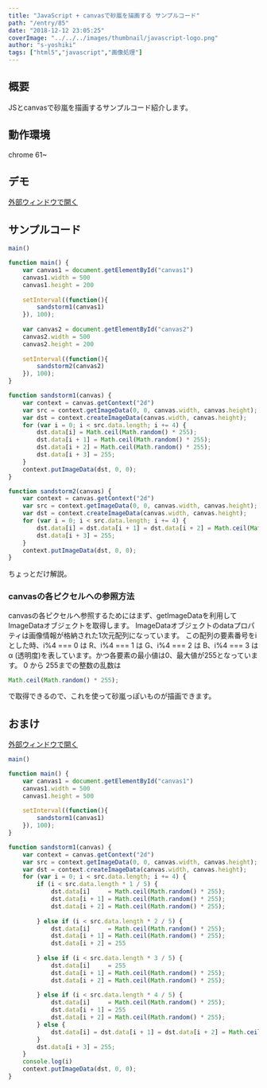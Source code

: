 ```yaml
---
title: "JavaScript + canvasで砂嵐を描画する サンプルコード"
path: "/entry/85"
date: "2018-12-12 23:05:25"
coverImage: "../../../images/thumbnail/javascript-logo.png"
author: "s-yoshiki"
tags: ["html5","javascript","画像処理"]
---
```


## 概要

JSとcanvasで砂嵐を描画するサンプルコード紹介します。

## 動作環境

chrome 61~

## デモ

<script async="" src="//jsfiddle.net/s_yoshiki/k20by3zg/16/embed/result/dark/"></script>

<a href="https://jsfiddle.net/s_yoshiki/k20by3zg/16/show">外部ウィンドウで開く</a>

## サンプルコード

```js
main()

function main() {
	var canvas1 = document.getElementById("canvas1")
	canvas1.width = 500
	canvas1.height = 200
	
	setInterval((function(){
		sandstorm1(canvas1)
	}), 100);
	
	var canvas2 = document.getElementById("canvas2")
	canvas2.width = 500
	canvas2.height = 200
	
	setInterval((function(){
		sandstorm2(canvas2)
	}), 100);
}

function sandstorm1(canvas) {
	var context = canvas.getContext("2d")
	var src = context.getImageData(0, 0, canvas.width, canvas.height);
	var dst = context.createImageData(canvas.width, canvas.height);
	for (var i = 0; i < src.data.length; i += 4) {
		dst.data[i] = Math.ceil(Math.random() * 255);
		dst.data[i + 1] = Math.ceil(Math.random() * 255);
		dst.data[i + 2] = Math.ceil(Math.random() * 255);
		dst.data[i + 3] = 255;
	}
	context.putImageData(dst, 0, 0);
}

function sandstorm2(canvas) {
	var context = canvas.getContext("2d")
	var src = context.getImageData(0, 0, canvas.width, canvas.height);
	var dst = context.createImageData(canvas.width, canvas.height);
	for (var i = 0; i < src.data.length; i += 4) {
		dst.data[i] = dst.data[i + 1] = dst.data[i + 2] = Math.ceil(Math.random() * 255)
		dst.data[i + 3] = 255;
	}
	context.putImageData(dst, 0, 0);
}

```

ちょっとだけ解説。

### canvasの各ピクセルへの参照方法

canvasの各ピクセルへ参照するためにはまず、getImageDataを利用してImageDataオブジェクトを取得します。
ImageDataオブジェクトのdataプロパティは画像情報が格納された1次元配列になっています。
この配列の要素番号をiとした時、i%4 === 0 は R、i%4 === 1 は G、i%4 === 2 は B、i%4 === 3 は α (透明度)を表しています。かつ各要素の最小値は0、最大値が255となっています。
0 から 255までの整数の乱数は

```js
Math.ceil(Math.random() * 255);
```

で取得できるので、これを使って砂嵐っぽいものが描画できます。

## おまけ

<script async="" src="//jsfiddle.net/s_yoshiki/k20by3zg/29/embed/result/"></script>

<a href="http://jsfiddle.net/s_yoshiki/k20by3zg/29/show">外部ウィンドウで開く</a>

```js
main()

function main() {
	var canvas1 = document.getElementById("canvas1")
	canvas1.width = 500
	canvas1.height = 500
	
	setInterval((function(){
		sandstorm1(canvas1)
	}), 100);
}

function sandstorm1(canvas) {
	var context = canvas.getContext("2d")
	var src = context.getImageData(0, 0, canvas.width, canvas.height);
	var dst = context.createImageData(canvas.width, canvas.height);
	for (var i = 0; i < src.data.length; i += 4) {
		if (i < src.data.length * 1 / 5) {
			dst.data[i]     = Math.ceil(Math.random() * 255);
			dst.data[i + 1] = Math.ceil(Math.random() * 255);
			dst.data[i + 2] = Math.ceil(Math.random() * 255);
			
		} else if (i < src.data.length * 2 / 5) {
			dst.data[i]     = Math.ceil(Math.random() * 255);
			dst.data[i + 1] = Math.ceil(Math.random() * 255);
			dst.data[i + 2] = 255
			
		} else if (i < src.data.length * 3 / 5) {
			dst.data[i]     = 255
			dst.data[i + 1] = Math.ceil(Math.random() * 255);
			dst.data[i + 2] = Math.ceil(Math.random() * 255);
			
		} else if (i < src.data.length * 4 / 5) {
			dst.data[i]     = Math.ceil(Math.random() * 255);
			dst.data[i + 1] = 255
			dst.data[i + 2] = Math.ceil(Math.random() * 255);
		} else {
			dst.data[i] = dst.data[i + 1] = dst.data[i + 2] = Math.ceil(Math.random() * 255)
		}
		dst.data[i + 3] = 255;
	}
	console.log(i)
	context.putImageData(dst, 0, 0);
}

```
